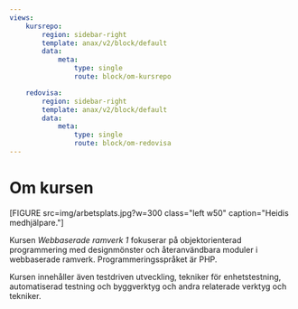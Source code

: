 ```yaml
---
views:
    kursrepo:
        region: sidebar-right
        template: anax/v2/block/default
        data:
            meta:
                type: single
                route: block/om-kursrepo

    redovisa:
        region: sidebar-right
        template: anax/v2/block/default
        data:
            meta:
                type: single
                route: block/om-redovisa
---
```

Om kursen
=========================

[FIGURE src=img/arbetsplats.jpg?w=300 class="left w50" caption="Heidis medhjälpare."]

Kursen *Webbaserade ramverk 1* fokuserar på objektorienterad programmering med designmönster och återanvändbara moduler i webbaserade ramverk. Programmeringsspråket är PHP.

Kursen innehåller även testdriven utveckling, tekniker för enhetstestning, automatiserad testning och byggverktyg och andra relaterade verktyg och tekniker.
